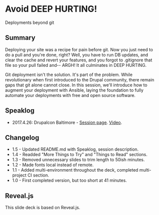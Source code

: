 # Avoid DEEP HURTING!

Deployments beyond git

## Summary

Deploying your site was a recipe for pain before git. Now you just need to do a pull and you're done, right? Well, you have to run DB updates, and clear the cache and revert your features, and you forgot to .gitignore that file so your pull failed and-- ARGH! It all culminates in DEEP HURTING.

Git deployment isn't the solution. It's part of the problem. While revolutionary when first introduced to the Drupal community, there remain gaps that git alone cannot close. In this session, we'll introduce how to augment your deployment with Ansible, laying the foundation to fully automate your deployments with free and open source software.

## Speaklog

* 2017.4.26: Drupalcon Baltimore - [Session page](https://events.drupal.org/baltimore2017/sessions/avoid-deep-hurting-deployment-beyond-git). [Video](https://www.youtube.com/watch?v=2K4B48hrYfE).

## Changelog

* 1.5 - Updated README.md with Speaklog, session description.
* 1.4 - Readded "More Things to Try" and "Things to Read" sections.
* 1.3 - Removed unnecessary slides to trim length to 50ish minutes.
* 1.2 - Made fonts local instead of remote.
* 1.1 - Added multi-environment throughout the deck, completed multi-project CI section.
* 1.0 - First completed version, but too short at 41 minutes.

## Reveal.js

This slide deck is based on Reveal.js.
